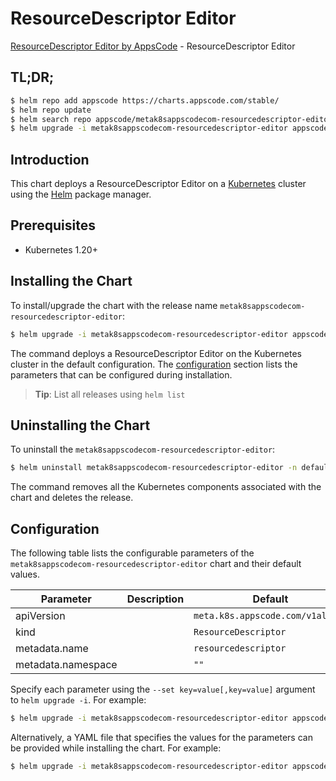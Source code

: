 # ResourceDescriptor Editor

[ResourceDescriptor Editor by AppsCode](https://appscode.com) - ResourceDescriptor Editor

## TL;DR;

```bash
$ helm repo add appscode https://charts.appscode.com/stable/
$ helm repo update
$ helm search repo appscode/metak8sappscodecom-resourcedescriptor-editor --version=v0.14.0
$ helm upgrade -i metak8sappscodecom-resourcedescriptor-editor appscode/metak8sappscodecom-resourcedescriptor-editor -n default --create-namespace --version=v0.14.0
```

## Introduction

This chart deploys a ResourceDescriptor Editor on a [Kubernetes](http://kubernetes.io) cluster using the [Helm](https://helm.sh) package manager.

## Prerequisites

- Kubernetes 1.20+

## Installing the Chart

To install/upgrade the chart with the release name `metak8sappscodecom-resourcedescriptor-editor`:

```bash
$ helm upgrade -i metak8sappscodecom-resourcedescriptor-editor appscode/metak8sappscodecom-resourcedescriptor-editor -n default --create-namespace --version=v0.14.0
```

The command deploys a ResourceDescriptor Editor on the Kubernetes cluster in the default configuration. The [configuration](#configuration) section lists the parameters that can be configured during installation.

> **Tip**: List all releases using `helm list`

## Uninstalling the Chart

To uninstall the `metak8sappscodecom-resourcedescriptor-editor`:

```bash
$ helm uninstall metak8sappscodecom-resourcedescriptor-editor -n default
```

The command removes all the Kubernetes components associated with the chart and deletes the release.

## Configuration

The following table lists the configurable parameters of the `metak8sappscodecom-resourcedescriptor-editor` chart and their default values.

|     Parameter      | Description |                   Default                   |
|--------------------|-------------|---------------------------------------------|
| apiVersion         |             | <code>meta.k8s.appscode.com/v1alpha1</code> |
| kind               |             | <code>ResourceDescriptor</code>             |
| metadata.name      |             | <code>resourcedescriptor</code>             |
| metadata.namespace |             | <code>""</code>                             |


Specify each parameter using the `--set key=value[,key=value]` argument to `helm upgrade -i`. For example:

```bash
$ helm upgrade -i metak8sappscodecom-resourcedescriptor-editor appscode/metak8sappscodecom-resourcedescriptor-editor -n default --create-namespace --version=v0.14.0 --set apiVersion=meta.k8s.appscode.com/v1alpha1
```

Alternatively, a YAML file that specifies the values for the parameters can be provided while
installing the chart. For example:

```bash
$ helm upgrade -i metak8sappscodecom-resourcedescriptor-editor appscode/metak8sappscodecom-resourcedescriptor-editor -n default --create-namespace --version=v0.14.0 --values values.yaml
```
